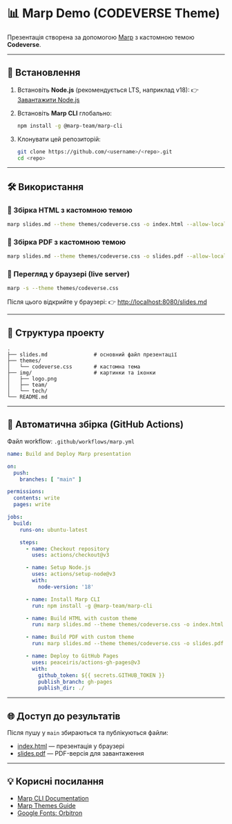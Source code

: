 # 📊 Marp Demo (CODEVERSE Theme)

Презентація створена за допомогою [Marp](https://marp.app/) з кастомною темою **Codeverse**.

---

## 🚀 Встановлення

1. Встановіть **Node.js** (рекомендується LTS, наприклад v18):
   👉 [Завантажити Node.js](https://nodejs.org/)

2. Встановіть **Marp CLI** глобально:

   ```bash
   npm install -g @marp-team/marp-cli
   ```

3. Клонувати цей репозиторій:

   ```bash
   git clone https://github.com/<username>/<repo>.git
   cd <repo>
   ```

---

## 🛠 Використання

### 🔹 Збірка HTML з кастомною темою

```bash
marp slides.md --theme themes/codeverse.css -o index.html --allow-local-files
```

### 🔹 Збірка PDF з кастомною темою

```bash
marp slides.md --theme themes/codeverse.css -o slides.pdf --allow-local-files
```

### 🔹 Перегляд у браузері (live server)

```bash
marp -s --theme themes/codeverse.css
```

Після цього відкрийте у браузері:
👉 [http://localhost:8080/slides.md](http://localhost:8080/slides.md)

---

## 📂 Структура проекту

```
.
├── slides.md               # основний файл презентації
├── themes/
│   └── codeverse.css       # кастомна тема
├── img/                    # картинки та іконки
│   ├── logo.png
│   ├── team/
│   └── tech/
└── README.md
```

---

## 🔄 Автоматична збірка (GitHub Actions)

Файл workflow: `.github/workflows/marp.yml`

```yaml
name: Build and Deploy Marp presentation

on:
  push:
    branches: [ "main" ]

permissions:
  contents: write
  pages: write

jobs:
  build:
    runs-on: ubuntu-latest

    steps:
      - name: Checkout repository
        uses: actions/checkout@v3

      - name: Setup Node.js
        uses: actions/setup-node@v3
        with:
          node-version: '18'

      - name: Install Marp CLI
        run: npm install -g @marp-team/marp-cli

      - name: Build HTML with custom theme
        run: marp slides.md --theme themes/codeverse.css -o index.html --allow-local-files

      - name: Build PDF with custom theme
        run: marp slides.md --theme themes/codeverse.css -o slides.pdf --allow-local-files

      - name: Deploy to GitHub Pages
        uses: peaceiris/actions-gh-pages@v3
        with:
          github_token: ${{ secrets.GITHUB_TOKEN }}
          publish_branch: gh-pages
          publish_dir: ./
```

---

## 🌐 Доступ до результатів

Після пушу у `main` збираються та публікуються файли:

- [index.html](https://<username>.github.io/<repo>/index.html) — презентація у браузері
- [slides.pdf](https://<username>.github.io/<repo>/slides.pdf) — PDF-версія для завантаження

---

## 💡 Корисні посилання

- [Marp CLI Documentation](https://github.com/marp-team/marp-cli)
- [Marp Themes Guide](https://marpit.marp.app/theme-css)
- [Google Fonts: Orbitron](https://fonts.google.com/specimen/Orbitron)
